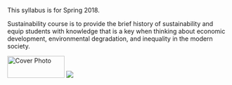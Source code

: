 This syllabus is for Spring 2018. 

Sustainability course is to provide the brief history of sustainability and equip students with knowledge that is a key when thinking about economic development, environmental degradation, and inequality in the modern society. 

<image src="Sunset in Miami Beach.jpg" alt="Cover Photo" height="50" width="130"/>

<image src="Sunset in Miami Beach.jpg"/>

